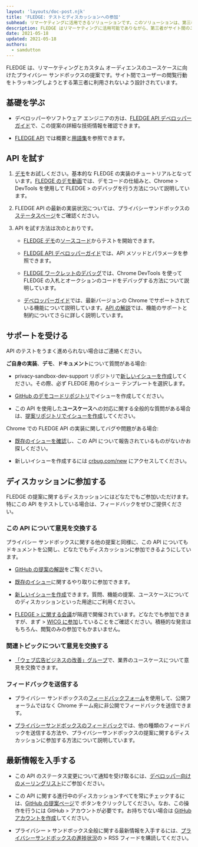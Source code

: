 ```yaml
---
layout: 'layouts/doc-post.njk'
title: 'FLEDGE: テストとディスカッションへの参加'
subhead: リマーケティングに活用できるソリューションです。このソリューションは、第三者がサイト間のユーザーの閲覧行動を追跡できないように設計されています。
description: FLEDGE はリマーケティングに活用可能でありながら、第三者がサイト間のユーザーの閲覧行動を追跡できないように設計されています。この API を使用すると、ユーザーが以前にアクセスした Web サイトが提供する関連広告を選択するためのブラウザーによるデバイス上の「オークション」を実現できます。
date: 2021-05-18
updated: 2021-05-18
authors:
  - samdutton
---
```


FLEDGE は、リマーケティングとカスタム
オーディエンスのユースケースに向けたプライバシー
サンドボックスの提案です。サイト間でユーザーの閲覧行動をトラッキングしようとする第三者に利用されないよう設計されています。

## 基礎を学ぶ

- デベロッパーやソフトウェア エンジニアの方は、[FLEDGE API デベロッパーガイド](/blog/fledge-api/)で、この提案の詳細な技術情報を確認できます。

- [FLEDGE API](/docs/privacy-sandbox/fledge/) では概要と[用語集](/docs/privacy-sandbox/fledge#glossary)を参照できます。

## API を試す

1.  [デモ](https://fledge-demo.glitch.me/)をお試しください。基本的な FLEDGE の実装のチュートリアルとなっています。[FLEDGE のデモ動画](https://www.youtube.com/watch?v=znDD0gkdJyM&list=PLNYkxOF6rcICntazGfSVKSj5EwuR9w5Nv)では、デモコードの仕組みと、Chrome > DevTools を使用して FLEDGE > のデバッグを行う方法について説明しています。

2.  FLEDGE API の最新の実装状況については、プライバシーサンドボックスの[ステータスページ](/docs/privacy-sandbox/status/#fledge)をご確認ください。

3.  API を試す方法は次のとおりです。

    - [FLEDGE デモ](https://fledge-demo.glitch.me/)の[ソースコード](https://github.com/JackJey/fledge-demo)からテストを開始できます。

    - [FLEDGE API デベロッパーガイド](/blog/fledge-api/)では、API メソッドとパラメータを参照できます。

    - [FLEDGE ワークレットのデバッグ](/blog/fledge-api/#debug-fledge-worklets)では、Chrome DevTools を使って FLEDGE の入札とオークションのコードをデバッグする方法について説明しています。

    - [デベロッパーガイド](/blog/fledge-api/#what-features-are-supported-behind-these-feature-flags-in-the-latest-version-of-chrome)では、最新バージョンの Chrome でサポートされている機能について説明しています。[API の解説](https://github.com/WICG/turtledove/blob/main/FLEDGE.md#summary)では、機能のサポートと制約についてさらに詳しく説明しています。

## サポートを受ける

API のテストをうまく進められない場合はご連絡ください。

**ご自身の実装**、**デモ**、**ドキュメント**について質問がある場合:

- privacy-sandbox-dev-support リポジトリで[新しいイシューを作成](https://github.com/GoogleChromeLabs/privacy-sandbox-dev-support/issues/new/choose)してください。その際、必ず FLEDGE 用のイシュー テンプレートを選択します。

- [GitHub のデモコードリポジトリ](https://github.com/JackJey/fledge-demo)でイシューを作成してください。

- この API を使用した**ユースケース**への対応に関する全般的な質問がある場合は、[提案リポジトリでイシューを作成](https://github.com/WICG/turtledove/issues/new)してください。

Chrome での FLEDGE API の実装に関してバグや問題がある場合:

- [既存のイシューを確認](https://bugs.chromium.org/p/chromium/issues/list?q=component:Blink%3EInterestGroups)し、この API について報告されているものがないかお探しください。

- 新しいイシューを作成するには [crbug.com/new](https://crbug.com/new) にアクセスしてください。

## ディスカッションに参加する

FLEDGE
の提案に関するディスカッションにはどなたでもご参加いただけます。特にこの
API をテストしている場合は、フィードバックをぜひご提供ください。

### この API について意見を交換する

プライバシー サンドボックスに関する他の提案と同様に、この API
についてもドキュメントを公開し、どなたでもディスカッションに参加できるようにしています。

- [GitHub の提案の解説](https://github.com/WICG/turtledove/blob/main/FLEDGE.md)をご覧ください。

- [既存のイシュー](https://github.com/WICG/turtledove/issues)に関するやり取りに参加できます。

- [新しいイシューを作成](https://github.com/WICG/turtledove/issues/new)できます。質問、機能の提案、ユースケースについてのディスカッションといった用途にご利用ください。

- [FLEDGE > に関する会議](https://github.com/WICG/turtledove/issues/88)が隔週で開催されています。どなたでも参加できますが、まず > [WICG
  に参加](https://www.w3.org/community/wicg/)していることをご確認ください。積極的な発言はもちろん、閲覧のみの参加でもかまいません。

### 関連トピックについて意見を交換する

- [「ウェブ広告ビジネスの改善」グループ](https://www.w3.org/community/web-adv/participants)で、業界のユースケースについて意見を交換できます。

### フィードバックを送信する

- プライバシー サンドボックスの[フィードバックフォーム](/docs/privacy-sandbox/feedback/#feedback-form)を使用して、公開フォーラムではなく Chrome チーム宛に非公開でフィードバックを送信できます。

- [プライバシーサンドボックスのフィードバック](/docs/privacy-sandbox/feedback/#fledge-api)では、他の種類のフィードバックを送信する方法や、プライバシーサンドボックスの提案に関するディスカッションに参加する方法について説明しています。

## 最新情報を入手する

- この API のステータス変更について通知を受け取るには、[デベロッパー向けのメーリングリスト](https://groups.google.com/u/3/a/chromium.org/g/fledge-api-announce)にご参加ください。

- この API に関する進行中のディスカッションすべてを常にチェックするには、[GitHub の提案ページ](https://github.com/WICG/turtledove/blob/main/FLEDGE.md)で ボタンをクリックしてください。なお、この操作を行うには GitHub > アカウントが必要です。お持ちでない場合は [GitHub アカウントを作成](https://docs.github.com/en/get-started/signing-up-for-github/signing-up-for-a-new-github-account)してください。

- プライバシー > サンドボックス全般に関する最新情報を入手するには、[プライバシーサンドボックスの進捗状況](/tags/progress-in-the-privacy-sandbox/)の > RSS フィードを購読してください。
